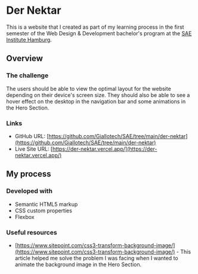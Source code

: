 # Der Nektar

This is a website that I created as part of my learning process in the first semester of the Web Design & Development bachelor's program at the [SAE Institute Hamburg](https://www.sae.edu/deu/campuses/hamburg/#gref).

## Overview

### The challenge

The users should be able to view the optimal layout for the website depending on their device's screen size. They should also be able to see a hover effect on the desktop in the navigation bar and some animations in the Hero Section.

### Links

- GitHub URL: [https://github.com/Giallotech/SAE/tree/main/der-nektar](https://github.com/Giallotech/SAE/tree/main/der-nektar)
- Live Site URL: [https://der-nektar.vercel.app/](https://der-nektar.vercel.app/)

## My process

### Developed with

- Semantic HTML5 markup
- CSS custom properties
- Flexbox

### Useful resources

- [https://www.sitepoint.com/css3-transform-background-image/](https://www.sitepoint.com/css3-transform-background-image/) - This article helped me solve the problem I was facing when I wanted to animate the background image in the Hero Section.
